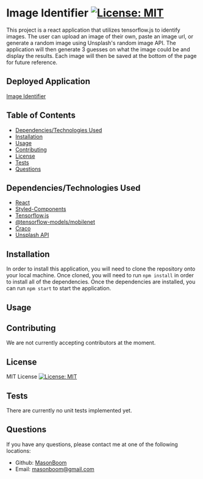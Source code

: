 # Image Identifier [![License: MIT](https://img.shields.io/badge/License-MIT-yellow.svg)](https://opensource.org/licenses/MIT)

This project is a react application that utilizes tensorflow.js to identify images. The user can upload an image of their own, paste an 
image url, or generate a random image using Unsplash's random image API.
The application will then generate 3 guesses on what the image could be and display the results. Each image will then be saved at the bottom of the page for future reference.

## Deployed Application

[Image Identifier](https://deluxe-dolphin-05bfc4.netlify.app/)

## Table of Contents

* [Dependencies/Technologies Used](#dependencies/technologies-used)
* [Installation](#installation)
* [Usage](#usage)
* [Contributing](#contributing)
* [License](#license)
* [Tests](#tests)
* [Questions](#questions)

## Dependencies/Technologies Used

* [React](https://reactjs.org/)
* [Styled-Components](https://styled-components.com/)
* [Tensorflow.js](https://www.tensorflow.org/js)
* [@tensorflow-models/mobilenet](https://www.npmjs.com/package/@tensorflow-models/mobilenet)
* [Craco](https://www.npmjs.com/package/craco)
* [Unsplash API](https://unsplash.com/developers)

## Installation

In order to install this application, you will need to clone the repository onto your local machine. Once cloned, you will need to run `npm install` in order to install all of the dependencies. Once the dependencies are installed, you can run `npm start` to start the application.

## Usage



## Contributing

We are not currently accepting contributors at the moment.

## License

MIT License [![License: MIT](https://img.shields.io/badge/License-MIT-yellow.svg)](https://opensource.org/licenses/MIT)


## Tests

There are currently no unit tests implemented yet.

## Questions

If you have any questions, please contact me at one of the following locations:

* Github: [MasonBoom](github.com/MasonBoom)
* Email: masonboom@gmail.com
